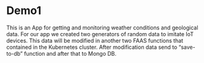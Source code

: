 # Demo1


This is an App for getting and monitoring weather conditions and geological data.
For our app we created two generators of random data to imitate IoT devices. 
This data will be modified in another two FAAS functions that contained in the Kubernetes cluster. 
After modification data send to “save-to-db” function and after that to Mongo DB.  
